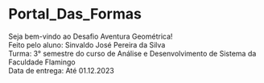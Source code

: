 # Portal_Das_Formas
Seja bem-vindo ao Desafio Aventura Geométrica! <br> Feito pelo aluno: Sinvaldo José Pereira da Silva <br>  Turma: 3° semestre do curso de Análise e Desenvolvimento de Sistema da Faculdade Flamingo <br> Data de entrega: Até 01.12.2023
